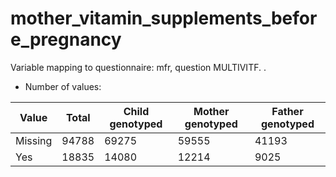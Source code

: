 # mother_vitamin_supplements_before_pregnancy
Variable mapping to questionnaire: mfr, question MULTIVITF.
.
- Number of values:

| Value | Total | Child genotyped | Mother genotyped | Father genotyped |
| ----- | ----- | --------------- | ---------------- | ---------------- |
| Missing | 94788 | 69275 | 59555 | 41193 |
| Yes | 18835 | 14080 | 12214 |9025 |



